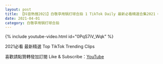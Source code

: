 ```yaml
---
layout: post
title: 【抖音熱搜2021】白敬亭用锅打球合拍 1 TikTok Daily 最新必看精選合集2021 04 01
date: 2021-04-01
category: 白敬亭用锅打球合拍
---
```


{% include youtube-video.html id="0PqS7iV_Wqk" %}

2021必看 最新精選 Top TikTok Trending Clips

喜歡請點贊轉發加訂閱 Like & Subscribe：[YouTube](https://www.youtube.com/channel/UCAoR7VcanIPd04uEq_GIylA/videos)

